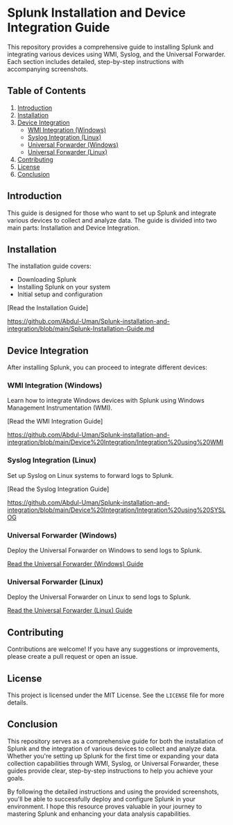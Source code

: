 # Splunk Installation and Device Integration Guide

This repository provides a comprehensive guide to installing Splunk and integrating various devices using WMI, Syslog, and the Universal Forwarder. Each section includes detailed, step-by-step instructions with accompanying screenshots.

## Table of Contents

1. [Introduction](#introduction)
2. [Installation](#installation)
3. [Device Integration](#device-integration)
   - [WMI Integration (Windows)](#wmi-integration-windows)
   - [Syslog Integration (Linux)](#syslog-integration-linux)
   - [Universal Forwarder (Windows)](#universal-forwarder-windows)
   - [Universal Forwarder (Linux)](#universal-forwarder-linux)
4. [Contributing](#contributing)
5. [License](#license)
6. [Conclusion](#conclusion)

## Introduction

This guide is designed for those who want to set up Splunk and integrate various devices to collect and analyze data. The guide is divided into two main parts: Installation and Device Integration.

## Installation

The installation guide covers:

- Downloading Splunk
- Installing Splunk on your system
- Initial setup and configuration

[Read the Installation Guide]

https://github.com/Abdul-Uman/Splunk-installation-and-integration/blob/main/Splunk-Installation-Guide.md

## Device Integration

After installing Splunk, you can proceed to integrate different devices:

### WMI Integration (Windows)

Learn how to integrate Windows devices with Splunk using Windows Management Instrumentation (WMI).

[Read the WMI Integration Guide]

https://github.com/Abdul-Uman/Splunk-installation-and-integration/blob/main/Device%20Integration/Integration%20using%20WMI

### Syslog Integration (Linux)

Set up Syslog on Linux systems to forward logs to Splunk.

[Read the Syslog Integration Guide]

https://github.com/Abdul-Uman/Splunk-installation-and-integration/blob/main/Device%20Integration/Integration%20using%20SYSLOG

### Universal Forwarder (Windows)

Deploy the Universal Forwarder on Windows to send logs to Splunk.

[Read the Universal Forwarder (Windows) Guide](integration/universal-forwarder-windows/uf-windows-guide.md)

### Universal Forwarder (Linux)

Deploy the Universal Forwarder on Linux to send logs to Splunk.

[Read the Universal Forwarder (Linux) Guide](integration/universal-forwarder-linux/uf-linux-guide.md)

## Contributing

Contributions are welcome! If you have any suggestions or improvements, please create a pull request or open an issue.

## License

This project is licensed under the MIT License. See the `LICENSE` file for more details.


## Conclusion

This repository serves as a comprehensive guide for both the installation of Splunk and the integration of various devices to collect and analyze data. Whether you're setting up Splunk for the first time or expanding your data collection capabilities through WMI, Syslog, or Universal Forwarder, these guides provide clear, step-by-step instructions to help you achieve your goals.

By following the detailed instructions and using the provided screenshots, you'll be able to successfully deploy and configure Splunk in your environment. I hope this resource proves valuable in your journey to mastering Splunk and enhancing your data analysis capabilities.
